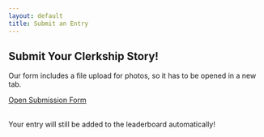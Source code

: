 ```yaml
---
layout: default
title: Submit an Entry
---
```


## Submit Your Clerkship Story!

Our form includes a file upload for photos, so it has to be opened in a new tab.

<a href="https://docs.google.com/forms/d/e/1FAIpQLScN6eT9mCpagMOiwQuonHrxLPT4mVVbQxtFyLA3sSGvjUEo7Q/viewform?usp=dialog" class="button" target="_blank" rel="noopener noreferrer">
  Open Submission Form
</a>
<br><br>

Your entry will still be added to the leaderboard automatically!

